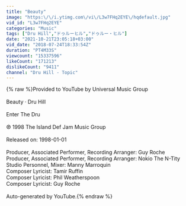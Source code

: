 ```yaml
---
title: "Beauty"
image: "https:\/\/i.ytimg.com\/vi\/L3w7FHq2EYE\/hqdefault.jpg"
vid_id: "L3w7FHq2EYE"
categories: "Music"
tags: ["Dru Hill","ドゥルーヒル","ドゥルー・ヒル"]
date: "2021-10-21T23:05:18+03:00"
vid_date: "2018-07-24T18:33:54Z"
duration: "PT4M33S"
viewcount: "15337596"
likeCount: "171213"
dislikeCount: "9411"
channel: "Dru Hill - Topic"
---
```

{% raw %}Provided to YouTube by Universal Music Group<br /><br />Beauty · Dru Hill<br /><br />Enter The Dru<br /><br />℗ 1998 The Island Def Jam Music Group<br /><br />Released on: 1998-01-01<br /><br />Producer, Associated  Performer, Recording  Arranger: Guy Roche<br />Producer, Associated  Performer, Recording  Arranger: Nokio The N-Tity<br />Studio  Personnel, Mixer: Manny Marroquin<br />Composer  Lyricist: Tamir Ruffin<br />Composer  Lyricist: Phil Weatherspoon<br />Composer  Lyricist: Guy Roche<br /><br />Auto-generated by YouTube.{% endraw %}
